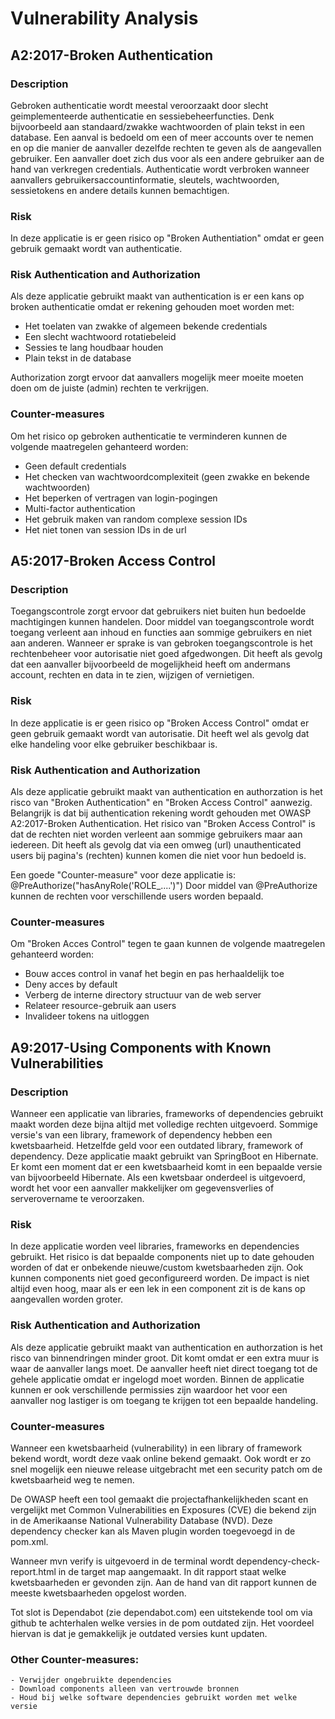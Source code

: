 # Vulnerability Analysis

## A2:2017-Broken Authentication

### Description
Gebroken authenticatie wordt meestal veroorzaakt door slecht geimplementeerde authenticatie en sessiebeheerfuncties.
Denk bijvoorbeeld aan standaard/zwakke wachtwoorden of plain tekst in een database.
Een aanval is bedoeld om een of meer accounts over te nemen en op die manier de aanvaller dezelfde rechten te geven als de aangevallen gebruiker.
Een aanvaller doet zich dus voor als een andere gebruiker aan de hand van verkregen credentials.
Authenticatie wordt verbroken wanneer aanvallers gebruikersaccountinformatie, sleutels, wachtwoorden, sessietokens en andere details kunnen bemachtigen.

### Risk
In deze applicatie is er geen risico op "Broken Authentiation" omdat er geen gebruik gemaakt wordt van authenticatie.

### Risk Authentication and Authorization
Als deze applicatie gebruikt maakt van authentication is er een kans op broken authenticatie omdat er rekening gehouden moet worden met:

* Het toelaten van zwakke of algemeen bekende credentials
* Een slecht wachtwoord rotatiebeleid
* Sessies te lang houdbaar houden
* Plain tekst in de database

Authorization zorgt ervoor dat aanvallers mogelijk meer moeite moeten doen om de juiste (admin) rechten te verkrijgen.

### Counter-measures
Om het risico op gebroken authenticatie te verminderen kunnen de volgende maatregelen gehanteerd worden:

* Geen default credentials
* Het checken van wachtwoordcomplexiteit (geen zwakke en bekende wachtwoorden)
* Het beperken of vertragen van login-pogingen
* Multi-factor authentication
* Het gebruik maken van random complexe session IDs
* Het niet tonen van session IDs in de url


## A5:2017-Broken Access Control

### Description
Toegangscontrole zorgt ervoor dat gebruikers niet buiten hun bedoelde machtigingen kunnen handelen.
Door middel van toegangscontrole wordt toegang verleent aan inhoud en functies aan sommige gebruikers en niet aan anderen.
Wanneer er sprake is van gebroken toegangscontrole is het rechtenbeheer voor autorisatie niet goed afgedwongen.
Dit heeft als gevolg dat een aanvaller bijvoorbeeld de mogelijkheid heeft om andermans account, rechten en data in te zien, wijzigen of vernietigen.

### Risk
In deze applicatie is er geen risico op "Broken Access Control" omdat er geen gebruik gemaakt wordt van autorisatie.
Dit heeft wel als gevolg dat elke handeling voor elke gebruiker beschikbaar is.

### Risk Authentication and Authorization
Als deze applicatie gebruikt maakt van authentication en authorzation is het risco van "Broken Authentication" en "Broken Access Control" aanwezig.
Belangrijk is dat bij authentication rekening wordt gehouden met OWASP A2:2017-Broken Authentication.
Het risico van "Broken Access Control" is dat de rechten niet worden verleent aan sommige gebruikers maar aan iedereen.
Dit heeft als gevolg dat via een omweg (url) unauthenticated users bij pagina's (rechten) kunnen komen die niet voor hun bedoeld is.

Een goede "Counter-measure" voor deze applicatie is: @PreAuthorize("hasAnyRole('ROLE_....')")
Door middel van @PreAuthorize kunnen de rechten voor verschillende users worden bepaald.

### Counter-measures
Om "Broken Acces Control" tegen te gaan kunnen de volgende maatregelen gehanteerd worden:
* Bouw acces control in vanaf het begin en pas herhaaldelijk toe
* Deny acces by default
* Verberg de interne directory structuur van de web server
* Relateer resource-gebruik aan users
* Invalideer tokens na uitloggen


## A9:2017-Using Components with Known Vulnerabilities

### Description
Wanneer een applicatie van libraries, frameworks of dependencies 
gebruikt maakt worden deze bijna altijd met volledige rechten uitgevoerd.
Sommige versie's van een library, framework of dependency hebben een kwetsbaarheid.
Hetzelfde geld voor een outdated library, framework of dependency.
Deze applicatie maakt gebruikt van SpringBoot en Hibernate. Er komt een moment dat er een
kwetsbaarheid komt in een bepaalde versie van bijvoorbeeld Hibernate. 
Als een kwetsbaar onderdeel is uitgevoerd, 
wordt het voor een aanvaller makkelijker om gegevensverlies of serverovername te veroorzaken.

### Risk
In deze applicatie worden veel libraries, frameworks en dependencies gebruikt. 
Het risico is dat bepaalde components niet up to date gehouden worden 
of dat er onbekende nieuwe/custom kwetsbaarheden zijn. Ook kunnen components niet goed geconfigureerd worden.
De impact is niet altijd even hoog, maar als er een lek in een component zit is de kans op aangevallen worden groter.

### Risk Authentication and Authorization
Als deze applicatie gebruikt maakt van authentication en authorzation is het risco van binnendringen minder groot.
Dit komt omdat er een extra muur is waar de aanvaller langs moet. 
De aanvaller heeft niet direct toegang tot de gehele applicatie omdat er ingelogd moet worden.
Binnen de applicatie kunnen er ook verschillende permissies zijn waardoor het voor een aanvaller nog lastiger is om
toegang te krijgen tot een bepaalde handeling.

### Counter-measures
Wanneer een kwetsbaarheid (vulnerability) in een library of framework bekend wordt, wordt deze vaak online bekend gemaakt. 
Ook wordt er zo snel mogelijk een nieuwe release uitgebracht met een security patch om de kwetsbaarheid weg te nemen.

De OWASP heeft een tool gemaakt die projectafhankelijkheden scant en vergelijkt met Common Vulnerabilities en Exposures (CVE)
die bekend zijn in de Amerikaanse National Vulnerability Database (NVD). 
Deze dependency checker kan als Maven plugin worden toegevoegd in de pom.xml.

Wanneer mvn verify is uitgevoerd in de terminal wordt dependency-check-report.html in de target map aangemaakt.
In dit rapport staat welke kwetsbaarheden er gevonden zijn. Aan de hand van dit rapport kunnen de meeste kwetsbaarheden opgelost worden.

Tot slot is Dependabot (zie dependabot.com) een uitstekende tool om via github te achterhalen welke versies in de pom outdated zijn.
Het voordeel hiervan is dat je gemakkelijk je outdated versies kunt updaten.

### Other Counter-measures:
    - Verwijder ongebruikte dependencies
    - Download components alleen van vertrouwde bronnen
    - Houd bij welke software dependencies gebruikt worden met welke versie